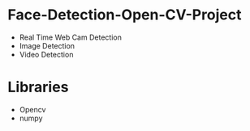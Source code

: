 # Face-Detection-Open-CV-Project
- Real Time Web Cam Detection
- Image Detection
- Video Detection
# Libraries
- Opencv
- numpy
